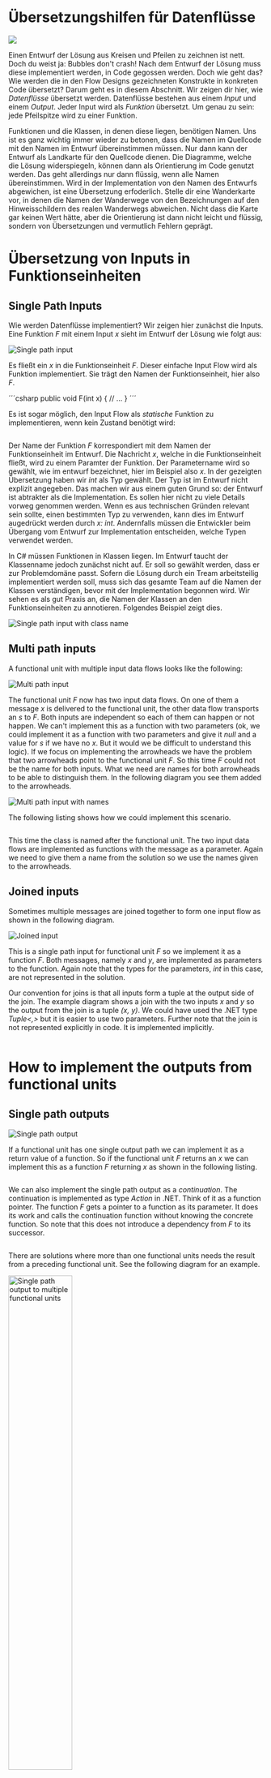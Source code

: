 # Übersetzungshilfen für Datenflüsse
![](../../../resources/images/in_arbeit.png)

Einen Entwurf der Lösung aus Kreisen und Pfeilen zu zeichnen ist nett. Doch du weist ja: Bubbles don't crash! Nach dem Entwurf der Lösung muss diese implementiert werden, in Code gegossen werden. Doch wie geht das? Wie werden die in den Flow Designs gezeichneten Konstrukte in konkreten Code übersetzt? Darum geht es in diesem Abschnitt. Wir zeigen dir hier, wie *Datenflüsse* übersetzt werden. Datenflüsse bestehen aus einem *Input* und einem *Output*. Jeder Input wird als *Funktion* übersetzt. Um genau zu sein: jede Pfeilspitze wird zu einer Funktion.

Funktionen und die Klassen, in denen diese liegen, benötigen Namen. Uns ist es ganz wichtig immer wieder zu betonen, dass die Namen im Quellcode mit den Namen im Entwurf übereinstimmen müssen. Nur dann kann der Entwurf als Landkarte für den Quellcode dienen. Die Diagramme, welche die Lösung widerspiegeln, können dann als Orientierung im Code genutzt werden. Das geht allerdings nur dann flüssig, wenn alle Namen übereinstimmen. Wird in der Implementation von den Namen des Entwurfs abgewichen, ist eine Übersetzung erfoderlich. Stelle dir eine Wanderkarte vor, in denen die Namen der Wanderwege von den Bezeichnungen auf den Hinweisschildern des realen Wanderwegs abweichen. Nicht dass die Karte gar keinen Wert hätte, aber die Orientierung ist dann nicht leicht und flüssig, sondern von Übersetzungen und vermutlich Fehlern geprägt.

# Übersetzung von Inputs in Funktionseinheiten
## Single Path Inputs
Wie werden Datenflüsse implementiert? Wir zeigen hier zunächst die Inputs. Eine Funktion *F* mit einem Input *x* sieht im Entwurf der Lösung wie folgt aus:

![Single path input](https://raw.githubusercontent.com/ccdschool/flowdesignorg/master/images/implementation/input/singlepath/diagram1.png)

Es fließt ein *x* in die Funktionseinheit *F*. Dieser einfache Input Flow wird als Funktion implementiert. Sie trägt den Namen der Funktionseinheit, hier also *F*.

´´´csharp
  public void F(int x) {
    // ...
  }
´´´

Es ist sogar möglich, den Input Flow als *statische* Funktion zu implementieren, wenn kein Zustand benötigt wird:

<pre url="https://github.com/ccdschool/flowdesignorg/raw/master/source/csharp/implementation/implementation/input/singlepath/AsFunction.cs" range="15-17"></pre>

Der Name der Funktion *F* korrespondiert mit dem Namen der Funktionseinheit im Entwurf. Die Nachricht *x*, welche in die Funktionseinheit fließt, wird zu einem Paramter der Funktion. Der Parametername wird so gewählt, wie im entwurf bezeichnet, hier im Beispiel also *x*. In der gezeigten Übersetzung haben wir *int* als Typ gewählt. Der Typ ist im Entwurf nicht explizit angegeben. Das machen wir aus einem guten Grund so: der Entwurf ist abtrakter als die Implementation. Es sollen hier nicht zu viele Details vorweg genommen werden. Wenn es aus technischen Gründen relevant sein sollte, einen bestimmten Typ zu verwenden, kann dies im Entwurf augedrückt werden durch *x: int*. Andernfalls müssen die Entwickler beim Übergang vom Entwurf zur Implementation entscheiden, welche Typen verwendet werden.

In C# müssen Funktionen in Klassen liegen. Im Entwurf taucht der Klassenname jedoch zunächst nicht auf. Er soll so gewählt werden, dass er zur Problemdomäne passt. Sofern die Lösung durch ein Tream arbeitsteilig implementiert werden soll, muss sich das gesamte Team auf die Namen der Klassen verständigen, bevor mit der Implementation begonnen wird. Wir sehen es als gut Praxis an, die Namen der Klassen an den Funktionseinheiten zu annotieren. Folgendes Beispiel zeigt dies.

![Single path input with class name](https://raw.githubusercontent.com/ccdschool/flowdesignorg/master/images/implementation/input/singlepath/diagram2.png)

## Multi path inputs
A functional unit with multiple input data flows looks like the following:

![Multi path input](https://raw.githubusercontent.com/ccdschool/flowdesignorg/master/images/implementation/input/multipath/diagram1.png)

The functional unit *F* now has two input data flows. On one of them a message *x* is delivered to the functional unit, the other data flow transports an *s* to *F*. Both inputs are independent so each of them can happen or not happen. We can't implement this as a function with two parameters (ok, we could implement it as a function with two parameters and give it *null* and a value for *s* if we have no *x*. But it would we be difficult to understand this logic). If we focus on implementing the arrowheads we have the problem that two arrowheads point to the functional unit *F*. So this time *F* could not be the name for both inputs. What we need are names for both arrowheads to be able to distinguish them. In the following diagram you see them added to the arrowheads.

![Multi path input with names](https://raw.githubusercontent.com/ccdschool/flowdesignorg/master/images/implementation/input/multipath/diagram2.png)

The following listing shows how we could implement this scenario.
<pre url="https://raw.githubusercontent.com/ccdschool/flowdesignorg/master/source/csharp/implementation/implementation/input/multipath/AsClass.cs" mark="7-9,11-13" class=""></pre>

This time the class is named after the functional unit. The two input data flows are implemented as functions with the message as a parameter. Again we need to give them a name from the solution so we use the names given to the arrowheads.

## Joined inputs

Sometimes multiple messages are joined together to form one input flow as shown in the following diagram.

<img src="https://raw.githubusercontent.com/ccdschool/flowdesignorg/master/images/implementation/input/join/diagram1.png" alt="Joined input" />

This is a single path input for functional unit *F* so we implement it as a function *F*. Both messages, namely *x* and *y*, are implemented as parameters to the function. Again note that the types for the parameters, *int* in this case, are not represented in the solution.

Our convention for joins is that all inputs form a tuple at the output side of the join. The example diagram shows a join with the two inputs *x* and *y* so the output from the join is a tuple *(x, y)*. We could have used the .NET type *Tuple&lt;,&gt;* but it is easier to use two parameters. Further note that the join is not represented explicitly in code. It is implemented implicitly.

<pre url="https://raw.githubusercontent.com/ccdschool/flowdesignorg/master/source/csharp/implementation/implementation/input/join/AsFunction.cs" mark="7-9"></pre>

# How to implement the outputs from functional units
## Single path outputs
<img src="https://raw.githubusercontent.com/ccdschool/flowdesignorg/master/images/implementation/output/singlepath/diagram1.png" alt="Single path output" />

If a functional unit has one single output path we can implement it as a return value of a function. So if the functional unit *F* returns an *x* we can implement this as a function *F* returning *x* as shown in the following listing.
<pre url="https://raw.githubusercontent.com/ccdschool/flowdesignorg/master/source/csharp/implementation/implementation/output/singlepath/WithReturn.cs" mark="9" class=""></pre>

We can also implement the single path output as a *continuation*. The continuation is implemented as type *Action* in .NET. Think of it as a function pointer. The function *F* gets a pointer to a function as its parameter. It does its work and calls the continuation function without knowing the concrete function. So note that this does not introduce a dependency from *F* to its successor.

<pre url="https://raw.githubusercontent.com/ccdschool/flowdesignorg/master/source/csharp/implementation/implementation/output/singlepath/WithContinuation.cs" mark="9" class=""></pre>

There are solutions where more than one functional units needs the result from a preceding functional unit. See the following diagram for an example.

<img src="https://raw.githubusercontent.com/ccdschool/flowdesignorg/master/images/implementation/output/singlepath/diagram2.png" alt="Single path output to multiple functional units" width="50%" height="50%" />

In this diagram the output of *F* is consumed by *G* and *H*. We can optimize this by implementing the output of *F* as an event instead of a continuation.

<pre url="https://raw.githubusercontent.com/ccdschool/flowdesignorg/master/source/csharp/implementation/implementation/output/singlepath/WithEvent.cs" mark="9,12" class=""></pre>

Now we can bind multiple successors to the event. Note that the API of this class needs a bit more care from the developer using it. This is because you have to bind something the event *OnResult* before calling the function *F*. If the output path is implemented as a continuation you can't call the function without passing it a continuation. And please note that we don't check the event on *null* before calling it intentionally. This is because F produces an output. We consider it as an error if nothing is bound to the event. So it is good to have the function *F* fail fast if erroneously nothing is bound to the event.

## Multi path outputs

<img src="https://raw.githubusercontent.com/ccdschool/flowdesignorg/master/images/implementation/output/multipath/diagram1.png" alt="Multi path output" />

If a functional unit has more than one output path we cannot implement it as a return value. Instead we can implement it as multiple continuations or with multiple events. The following listing shows how to implement it using multiple continuations passed in as parameters to the function.

<pre url="https://raw.githubusercontent.com/ccdschool/flowdesignorg/master/source/csharp/implementation/implementation/output/multipath/WithContinuation.cs" mark="9-10" class=""></pre>

Sometimes it is easier to use events instead of continuations. This is the case if multiple successors need the input from the functional unit. Implementing this scenario with events is an optimization in contrast to using continuations.

<pre url="https://raw.githubusercontent.com/ccdschool/flowdesignorg/master/source/csharp/implementation/implementation/output/multipath/WithEvent.cs" mark="9-10,13,15" class=""></pre>

&nbsp;

## Optional outputs

Optional output can be expressed by using a star outside the parenthesis as shown in the following diagram. The star means *multiple outputs*, ranging from zero to many. So this includes the optional case where the message either flows one time or doesn't flow at all.

<img src="https://raw.githubusercontent.com/ccdschool/flowdesignorg/master/images/implementation/output/optional/diagram1.png" alt="Optional output" />

To better distinguish an optional data flow from a streamed data flow we use brackets for the optional case like shown in the following diagram.

<img src="https://raw.githubusercontent.com/ccdschool/flowdesignorg/master/images/implementation/output/optional/diagram2.png" alt="Optional output" />

The optional output path cannot be implemented as a *return* value of a function. The return has to take place so we cannot express that it sometimes happens and is omitted other times. So we have two options: we can implement it as a continuation or as an event. The following listing shows the implementation using a continuation.

<pre url="https://raw.githubusercontent.com/ccdschool/flowdesignorg/master/source/csharp/implementation/implementation/output/optional/WithContinuation.cs" mark="9-11" class=""></pre>

If multiple successors are bound to the output we can optimize this by implementing the output path with an event as shown in the following listing.

<pre url="https://raw.githubusercontent.com/ccdschool/flowdesignorg/master/source/csharp/implementation/implementation/output/optional/WithEvent.cs" mark="9-11,14" class=""></pre>

&nbsp;

## Streamed outputs

Streamed outputs are expressed by using the star outside the parenthesis.

<img src="https://raw.githubusercontent.com/ccdschool/flowdesignorg/master/images/implementation/output/optional/diagram1.png" alt="Streamed output" />

Again we can refine this to distinguish it from the optional case by using curly braces as shown in the following diagram.

<img src="https://raw.githubusercontent.com/ccdschool/flowdesignorg/master/images/implementation/output/stream/diagram1.png" alt="Streamed output" />

As with optional output paths we can't implement a streamed output by a returning a value from the function. So we need to use either a continuation or an event. The following listing shows how to implement a streamed output by using a continuation that is passed to the function as a parameter. 

<pre url="https://raw.githubusercontent.com/ccdschool/flowdesignorg/master/source/csharp/implementation/implementation/output/stream/WithContinuation.cs" mark="9-12" class=""></pre>

Please note that we need to define a protocol that signals the successor of the functional unit the end of the stream. The continuation is called for every datum the functional unit produces. But how does the successor know that the last datum was produced? Think of a functional unit that sums up integers. It receives integer by integer and adds each to the sum. But when is the time to deliver the sum to its successor? In the listing shown we use *null* to signal *end-of-stream*.

The following listing shows how to implement the streaming output path with an event.
<pre url="https://raw.githubusercontent.com/ccdschool/flowdesignorg/master/source/csharp/implementation/implementation/output/stream/WithEvent.cs" mark="9-12,15" class=""></pre>

Please note that this is an optimization that is useful if multiple successors need to receive the messages that the functional unit produces.

# Integration

In the preceding chapters we have shown how to implement *input* and *output* data flows. Software systems are build from many functional units that need to be connected according to the solution. In this chapter we show how to implement the connections between functional units.

## Simple data flows (1D)

The following diagram shows a simple data flow consisting of two functional units *F* and *G*.

<img src="https://raw.githubusercontent.com/ccdschool/flowdesignorg/master/images/implementation/integration/diagram1.png" alt="Simple data flow" />

If we implement all input and output data flows as functions and return values then we can call the functions in the order given by the solution and pass the messages produced by one function to the next function as a parameter. The following listing shows how we can implement this flow.

<pre url="https://raw.githubusercontent.com/ccdschool/flowdesignorg/master/source/csharp/implementation/implementation/integration/SimpleDataFlow.cs"></pre>

As you can see we have implemented the flow as a function named *H*. The name *H* is not represented in the solution diagram. This is only the case in the top most flow. All other flows are hierarchical data flows which leads us to the next section.

## Hierarchical data flows (3D)
The following diagram shows the same solution as in the previous section but it contains the functional unit *H*. The flow consisting of *F* and *G* is a refinement of *H*.

<img src="https://raw.githubusercontent.com/ccdschool/flowdesignorg/master/images/implementation/integration/diagram2.png" alt="Hierarchical data flow" />

The listing from the preceding section implements this hierarchical flow. Now lets see how we can implement this flow using continuations.

<pre url="https://raw.githubusercontent.com/ccdschool/flowdesignorg/master/source/csharp/implementation/implementation/integration/HierarchicalWithContinuations.cs"></pre>

Nothing spectacular here. If you connect single input and output flows its not technically necessary to do so by using continuations. So the implementation using continuations instead of return values makes it more complicated as necessary. Before we show examples where it is necessary to use continuations lets look at the same flow implemented using events.

<pre url="https://raw.githubusercontent.com/ccdschool/flowdesignorg/master/source/csharp/implementation/implementation/integration/HierarchicalWithEvents.cs"></pre>

The simple flow although hierarchical lacks some complexity. That comes in if we have branching flows which are discussed in the next section.

## Branching data flows (2D)
If a functional unit has multiple output data flows the flow gets more complex. See the following diagram for an example.

<img src="https://raw.githubusercontent.com/ccdschool/flowdesignorg/master/images/implementation/integration/diagram3.png" alt="Branching data flow" />

Lets see how we can implement this using the simplest possible language elements.

<pre url="https://raw.githubusercontent.com/ccdschool/flowdesignorg/master/source/csharp/implementation/implementation/integration/BranchingDataFlow.cs"></pre>

The operation "If customer has credit" needs to be implemented using continuations because it has multiple output data flows. Both other operations can be implemented as simple functions. Please note that it is necessary that the decision which path to follow has to be done by an operation. This is domain logic so it would be a violation of the IOSP if the functional unit "Checkout" would make the decision. On the other hand it would be a violation of the PoMO if the operation *If customer has credit* would directly call the operations *Checkout with credit card* or *Check out with cash*. The given implementation separates the three aspects of

<ul>
	<li>deciding which checkout method should be chosen,</li>
	<li>checkout with credit card and</li>
	<li>checkout with cash</li>
</ul>

&nbsp;

# Dependencies

&nbsp;

## Instantiation vs Injection

Lets look at the following data flow. It consists of a functional unit *F* that is decomposed into a flow consisting of functional units *A*, *B* and *C*.

<img src="https://raw.githubusercontent.com/ccdschool/flowdesignorg/master/images/implementation/dependencies/diagram1.png" alt="Data flow diagram" />

We can look at the very same solution with a dependency diagram.

<img src="https://raw.githubusercontent.com/ccdschool/flowdesignorg/master/images/implementation/dependencies/diagram2.png" alt="Dependency diagram" />

The dependency diagram shows that functional unit *F* is dependent on *A*, *B* and *C*. If we implement all flows by functions and put them all into the same class our implementation may look like this.

<pre url="https://raw.githubusercontent.com/ccdschool/flowdesignorg/master/source/csharp/implementation/implementation/dependencies/OneClass.cs"></pre>

How can we implement that if the functional units are in different classes?

<pre url="https://raw.githubusercontent.com/ccdschool/flowdesignorg/master/source/csharp/implementation/implementation/dependencies/MultipleClasses.cs"></pre>

Please note that the necessary instances of *A*, *B* and *C* are created by *F* by means of calls to their constructor. Isn't that in violation to the dependency injection principle? Yes we may inject the instances. But what would be the benefit of injecting the instances? We could mock them in automated unit tests and verify that *F* behaves as expected, without calling the real implementations for *A*, *B* and *C*. We need an integration test anyway to make sure that *F*, *A*, *B* and *C* work together in the correct way. Because *F* contains no domain logic but is only responsible for integration we don't need any isolated unit tests for it. The functions *F*, *A*, *B* and *C* correspond to the *IOSP*, the *Integration Operation Segregation Principle* which states that a functional unit may be either an integration or an operation but not both. In the example F is integration whereas *A*, *B* and *C* are operations.

## Resource

&nbsp;

## State

Functional units may have state. We are not into pure functional programming here. So implementing functional units as functions does not mean they should not have state. The following diagram shows a functional unit *Sum* that uses internal state to sum up the value stream.

<img src="https://raw.githubusercontent.com/ccdschool/flowdesignorg/master/images/implementation/dependencies/diagram3.png" alt="Functional unit with state" width="50%" height="50%" />

The following listing shows how to implement this functional unit.

<pre url="https://raw.githubusercontent.com/ccdschool/flowdesignorg/master/source/csharp/implementation/implementation/dependencies/InternalState.cs"></pre>

Please note that the input to the functional unit *Sum* is a stream. That means it is necessary to decide how to recognize the end of stream. The given implementation uses a *Nullable&lt;int&gt;* so that having no value means end of stream.

The following diagram shows a scenario where multiple functional units have to share state in order to work together properly.

<img src="https://raw.githubusercontent.com/ccdschool/flowdesignorg/master/images/implementation/dependencies/diagram4.png" alt="Functional units with shared state in same class" width="50%" height="50%"  />

If it makes sense to implement the functions in the same class we can use class *fields* to represent the shared state as shown in the following listing.

<pre url="https://raw.githubusercontent.com/ccdschool/flowdesignorg/master/source/csharp/implementation/implementation/dependencies/StateInSameClass.cs"></pre>

Here the fields *pageNo* and *lastPageNo* implement the state shared between the four functional units *FirstPage*, *NextPage*, *PrevPage* and *LastPage*.

# Iteration

Oftentimes we have functional units that get a collection of input values and produce a collection of output values. See the following diagram for an example.

<img src="https://raw.githubusercontent.com/ccdschool/flowdesignorg/master/images/implementation/iteration/diagram1.png" alt="Iteration over multiple elements" height="50%" width="50%" />

The functional unit *Convert to strings* gets a collection of *integers* and converts them to *strings*. You may see two aspects:
<ul>
  <li>Iterating over the elements and</li>
  <li>converting one element.</li>
</ul>

A typical implementation looks like this:

<pre url="https://raw.githubusercontent.com/ccdschool/flowdesignorg/master/source/csharp/implementation/implementation/iteration/Iteration.cs"></pre>

The function *Convert_to_strings* (note the plural) is responsible for iterating over the collection. It contains the *foreach* loop. Inside the body of the loop the function *Convert_to_string* (note the singular) is called. So you may visualize this in a dependency diagram as follows:

<img src="https://raw.githubusercontent.com/ccdschool/flowdesignorg/master/images/implementation/iteration/diagram2.png" alt="Dependencies of the iteration" height="50%" width="50%" />

We think it is an implementation detail to decompose the two aspects so that we normally don't show the dependency in the solution diagram. If the developer decides to implement it like this thats ok. For example sometimes it is easier to write unit tests for a function that works on one element instead of a collection of elements.

# Recursion

# Concurrency

## Threads

<h3>Synchronization</h3>

## Actors

<h3>Synchronization</h3>

# Exceptions
